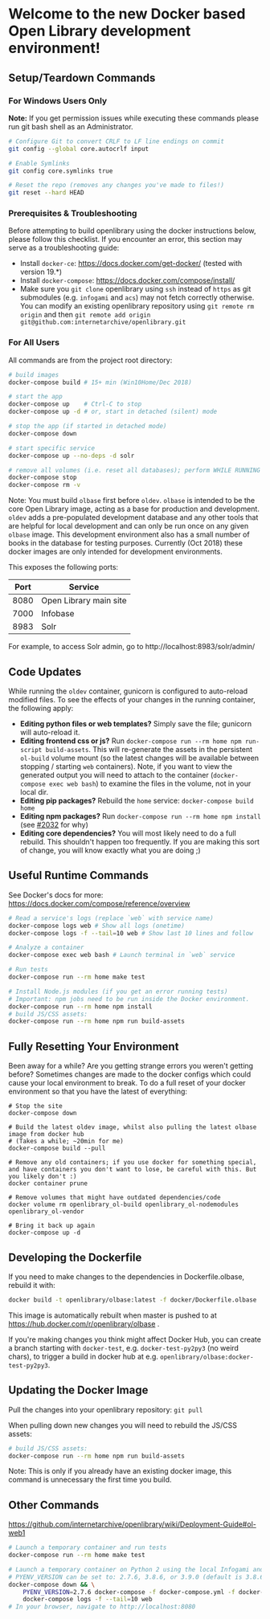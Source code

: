 # Welcome to the new Docker based Open Library development environment!

## Setup/Teardown Commands

### For Windows Users Only

**Note:** If you get permission issues while executing these commands please run git bash shell as an Administrator.

```bash
# Configure Git to convert CRLF to LF line endings on commit
git config --global core.autocrlf input

# Enable Symlinks
git config core.symlinks true

# Reset the repo (removes any changes you've made to files!)
git reset --hard HEAD
```

### Prerequisites & Troubleshooting

Before attempting to build openlibrary using the docker instructions below, please follow this checklist. If you encounter an error, this section may serve as a troubleshooting guide:

- Install `docker-ce`: https://docs.docker.com/get-docker/ (tested with version 19.*)
- Install `docker-compose`: https://docs.docker.com/compose/install/
- Make sure you `git clone` openlibrary using `ssh` instead of `https` as git submodules (e.g. `infogami` and `acs`) may not fetch correctly otherwise. You can modify an existing openlibrary repository using `git remote rm origin` and then `git remote add origin git@github.com:internetarchive/openlibrary.git`

### For All Users
All commands are from the project root directory:

```bash
# build images
docker-compose build # 15+ min (Win10Home/Dec 2018)

# start the app
docker-compose up    # Ctrl-C to stop
docker-compose up -d # or, start in detached (silent) mode

# stop the app (if started in detached mode)
docker-compose down

# start specific service
docker-compose up --no-deps -d solr

# remove all volumes (i.e. reset all databases); perform WHILE RUNNING
docker-compose stop
docker-compose rm -v
```

Note: You must build `olbase` first before `oldev`. `olbase` is intended to be the core Open Library image, acting as a base for production and development. `oldev` adds a pre-populated development database and any other tools that are helpful for local development and can only be run once on any given `olbase` image. This development environment also has a small number of books in the database for testing purposes. Currently (Oct 2018) these docker images are only intended for development environments.

This exposes the following ports:

| Port | Service                |
| ---- | ---------------------- |
| 8080 | Open Library main site |
| 7000 | Infobase               |
| 8983 | Solr                   |

For example, to access Solr admin, go to http://localhost:8983/solr/admin/

## Code Updates

While running the `oldev` container, gunicorn is configured to auto-reload modified files. To see the effects of your changes in the running container, the following apply:

- **Editing python files or web templates?** Simply save the file; gunicorn will auto-reload it.
- **Editing frontend css or js?** Run `docker-compose run --rm home npm run-script build-assets`. This will re-generate the assets in the persistent `ol-build` volume mount (so the latest changes will be available between stopping / starting  `web` containers). Note, if you want to view the generated output you will need to attach to the container (`docker-compose exec web bash`) to examine the files in the volume, not in your local dir.
- **Editing pip packages?** Rebuild the `home` service: `docker-compose build home`
- **Editing npm packages?** Run `docker-compose run --rm home npm install` (see [#2032](https://github.com/internetarchive/openlibrary/issues/2032) for why)
- **Editing core dependencies?** You will most likely need to do a full rebuild. This shouldn't happen too frequently. If you are making this sort of change, you will know exactly what you are doing ;)

## Useful Runtime Commands

See Docker's docs for more: https://docs.docker.com/compose/reference/overview

```bash
# Read a service's logs (replace `web` with service name)
docker-compose logs web # Show all logs (onetime)
docker-compose logs -f --tail=10 web # Show last 10 lines and follow

# Analyze a container
docker-compose exec web bash # Launch terminal in `web` service

# Run tests
docker-compose run --rm home make test

# Install Node.js modules (if you get an error running tests)
# Important: npm jobs need to be run inside the Docker environment.
docker-compose run --rm home npm install
# build JS/CSS assets:
docker-compose run --rm home npm run build-assets
```

## Fully Resetting Your Environment

Been away for a while? Are you getting strange errors you weren't getting before? Sometimes changes are made to the docker configs which could cause your local environment to break. To do a full reset of your docker environment so that you have the latest of everything:

```
# Stop the site
docker-compose down

# Build the latest oldev image, whilst also pulling the latest olbase image from docker hub
# (Takes a while; ~20min for me)
docker-compose build --pull

# Remove any old containers; if you use docker for something special, and have containers you don't want to lose, be careful with this. But you likely don't :)
docker container prune

# Remove volumes that might have outdated dependencies/code
docker volume rm openlibrary_ol-build openlibrary_ol-nodemodules openlibrary_ol-vendor

# Bring it back up again
docker-compose up -d
```

## Developing the Dockerfile

If you need to make changes to the dependencies in Dockerfile.olbase, rebuild it with:

```bash
docker build -t openlibrary/olbase:latest -f docker/Dockerfile.olbase . # 30+ min (Win10Home/Dec 2018)
```

This image is automatically rebuilt when master is pushed to at https://hub.docker.com/r/openlibrary/olbase .

If you're making changes you think might affect Docker Hub, you can create a branch starting with `docker-test`, e.g. `docker-test-py2py3` (no weird chars), to trigger a build in docker hub at e.g. `openlibrary/olbase:docker-test-py2py3`.

## Updating the Docker Image

Pull the changes into your openlibrary repository: ```git pull```

When pulling down new changes you will need to rebuild the JS/CSS assets:
```bash
# build JS/CSS assets:
docker-compose run --rm home npm run build-assets
```
Note: This is only if you already have an existing docker image, this command is unnecessary the first time you build.

## Other Commands

https://github.com/internetarchive/openlibrary/wiki/Deployment-Guide#ol-web1

```bash
# Launch a temporary container and run tests
docker-compose run --rm home make test

# Launch a temporary container on Python 2 using the local Infogami and then open in local webbrowser
# PYENV_VERSION can be set to: 2.7.6, 3.8.6, or 3.9.0 (default is 3.8.6)
docker-compose down && \
    PYENV_VERSION=2.7.6 docker-compose -f docker-compose.yml -f docker-compose.infogami-local.yml up -d && \
    docker-compose logs -f --tail=10 web
# In your browser, navigate to http://localhost:8080
```
